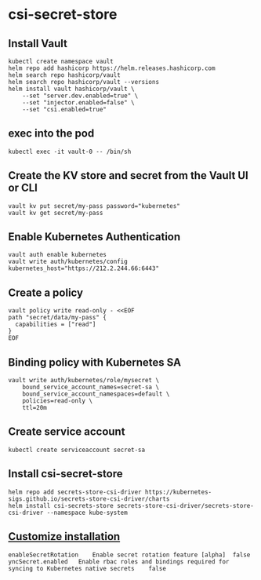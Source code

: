 # csi-secret-store

## Install Vault 
```
kubectl create namespace vault
helm repo add hashicorp https://helm.releases.hashicorp.com
helm search repo hashicorp/vault
helm search repo hashicorp/vault --versions
helm install vault hashicorp/vault \
    --set "server.dev.enabled=true" \
    --set "injector.enabled=false" \
    --set "csi.enabled=true"
```
## exec into the pod
```
kubectl exec -it vault-0 -- /bin/sh
```

## Create the KV store and secret from the Vault UI or CLI 
```
vault kv put secret/my-pass password="kubernetes"
vault kv get secret/my-pass
```
## Enable Kubernetes Authentication
```
vault auth enable kubernetes
vault write auth/kubernetes/config kubernetes_host="https://212.2.244.66:6443"

```
## Create a policy
```
vault policy write read-only - <<EOF
path "secret/data/my-pass" {
  capabilities = ["read"]
}
EOF
```
## Binding policy with Kubernetes SA
```
vault write auth/kubernetes/role/mysecret \
    bound_service_account_names=secret-sa \
    bound_service_account_namespaces=default \
    policies=read-only \
    ttl=20m
```

## Create service account 
```
kubectl create serviceaccount secret-sa
```

## Install csi-secret-store
```
helm repo add secrets-store-csi-driver https://kubernetes-sigs.github.io/secrets-store-csi-driver/charts
helm install csi-secrets-store secrets-store-csi-driver/secrets-store-csi-driver --namespace kube-system
```
## [Customize installation](https://github.com/kubernetes-sigs/secrets-store-csi-driver/tree/main/charts/secrets-store-csi-driver#configuration)
```
enableSecretRotation	Enable secret rotation feature [alpha]	false
yncSecret.enabled	Enable rbac roles and bindings required for syncing to Kubernetes native secrets	false
```
